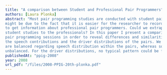 ```yaml
---
title: "A comparison between Student and Professional Pair Programmers"
authors: [Laura Plonka]
abstract: "Most pair programming studies are conducted with student pair programmers. This
might be due to the fact that it is easier for the researcher to record students. But often it is desirable
to get information about professional pair programmers. Could we extrapolate the results from
student studies to the professionals? In this paper I present a comparison of student and professional
pair programming sessions in order to reveal differences and similarities. The analysis focuses on
the speech contributions and the driver distributions of the pairs. We show that professional pairs
are balanced regarding speech distribution within the pairs, whereas some student pairs are very
unbalanced. For the driver distributions, no typical pattern could be found for both groups."
publishedAt: "ppig-2008"
year: 2008
url_pdf: "/files/2008-PPIG-20th-plonka.pdf"
---
```

